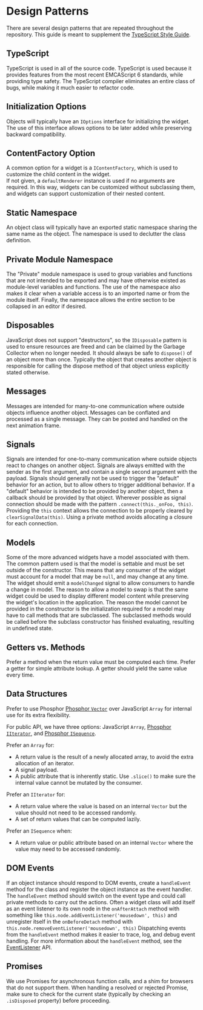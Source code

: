 
# Design Patterns

There are several design patterns that are repeated throughout
the repository.  This guide is meant to supplement the 
[TypeScript Style Guide](https://github.com/jupyterlab/jupyterlab/wiki/TypeScript-Style-Guide).


## TypeScript

TypeScript is used in all of the source code.  TypeScript is used because
it provides features from the most recent EMCAScript 6 standards, while 
providing type safety.  The TypeScript compiler eliminates an entire class 
of bugs, while making it much easier to refactor code.


## Initialization Options

Objects will typically have an `IOptions` interface for
initializing the widget.  The use of this interface allows options
to be later added while preserving backward compatibility.


## ContentFactory Option

A common option for a widget is a `IContentFactory`, which is used to 
customize the child content in the widget.  
If not given, a `defaultRenderer` instance is used if no arguments are 
required.  In this way, widgets can be customized
without subclassing them, and widgets can support customization
of their nested content.


## Static Namespace

An object class will typically have an exported static namespace
sharing the same name as the object.  The namespace is used
to declutter the class definition.


## Private Module Namespace

The "Private" module namespace is used to group variables and
functions that are not intended to be exported and may have
otherwise existed as module-level variables and functions.
The use of the namespace also makes it clear when a variable access
is to an imported name or from the module itself.  Finally,
the namespace allows the entire section to be collapsed in
an editor if desired.


## Disposables

JavaScript does not support "destructors", so the `IDisposable` 
pattern is used to ensure resources are freed and can be claimed by the
Garbage Collector when no longer needed.  It should always be safe to
`dispose()` of an object more than once.  Typically the object that
creates another object is responsible for calling the dispose method
of that object unless explicitly stated otherwise.


## Messages

Messages are intended for many-to-one communication where outside objects
influence another object.  Messages can be conflated and processed 
as a single message.  They can be posted and handled on the next animation
frame.


## Signals

Signals are intended for one-to-many communication where outside objects
react to changes on another object.  Signals are always emitted with
the sender as the first argument, and contain a single second argument
with the payload.  Signals should generally not be used to trigger the 
"default" behavior for an action, but to allow others to trigger additional
behavior.  If a "default" behavior is intended to be provided by another
object, then a callback should be provided by that object.  Wherever possible
as signal connection should be made with the pattern 
`.connect(this._onFoo, this)`.  Providing the `this` context allows the
connection to be properly cleared by `clearSignalData(this)`.  Using a
private method avoids allocating a closure for each connection.


## Models

Some of the more advanced widgets have a model associated with them.
The common pattern used is that the model is settable and must be set
outside of the constructor.  This means that any consumer of the widget
must account for a model that may be `null`, and may change at any time.
The widget should emit a `modelChanged` signal to allow consumers to
handle a change in model.  The reason to allow a model to swap is that
the same widget could be used to display different model content
while preserving the widget's location in the application.  The reason
the model cannot be provided in the constructor is the initialization 
required for a model may have to call methods that are subclassed.
The subclassed methods would be called before the subclass constructor has
finished evaluating, resulting in undefined state.


## Getters vs. Methods

Prefer a method when the return value must be computed each time.
Prefer a getter for simple attribute lookup.
A getter should yield the same value every time.


## Data Structures

Prefer to use Phosphor [Phosphor `Vector`](http://phosphorjs.github.io/phosphor/api/classes/_collections_vector_.vector.html) 
over JavaScript `Array` for internal use for its extra flexibility.

For public API, we have three options: JavaScript `Array`, 
[Phosphor `IIterator`](http://phosphorjs.github.io/phosphor/api/interfaces/_algorithm_iteration_.iiterable.html), and 
[Phosphor `ISequence`](http://phosphorjs.github.io/phosphor/api/interfaces/_algorithm_sequence_.isequence.html).

Prefer an `Array` for:
- A return value is the result of a newly allocated array, to avoid the 
extra allocation of an iterator.
- A signal payload.
- A public attribute that is inherently static.  Use `.slice()` to
make sure the internal value cannot be mutated by the consumer.

Prefer an `IIterator` for:
- A return value where the value is based on an internal `Vector` but the 
value should not need to be accessed randomly.
- A set of return values that can be computed lazily.

Prefer an `ISequence` when:
- A return value or public attribute based on an internal `Vector` where the 
value may need to be accessed randomly.


## DOM Events

If an object instance should respond to DOM events, create a `handleEvent`
method for the class and register the object instance as the event handler. The
`handleEvent` method should switch on the event type and could call private
methods to carry out the actions. Often a widget class will add itself as an
event listener to its own node in the `onAfterAttach` method with something like
`this.node.addEventListener('mousedown', this)` and unregister itself in the
`onBeforeDetach` method with `this.node.removeEventListener('mousedown', this)`
Dispatching events from the `handleEvent` method makes it easier to trace, log,
and debug event handling. For more information about the `handleEvent` method,
see the [EventListener](https://developer.mozilla.org/en-US/docs/Web/API/EventListener)
API.


## Promises
We use Promises for asynchronous function calls, and a shim
for browsers that do not support them.  When handling a resolved or 
rejected Promise, make sure to check for the current state (typically
by checking an `.isDisposed` property) before proceeding.

